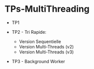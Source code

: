 # TPs-MultiThreading

  - TP1 

  - TP2 - Tri Rapide:
      - Version Sequentielle
      - Version Multi-Threads (v2)
      - Version Multi-Threads (v3)
  
  - TP3 - Background Worker
  

  
